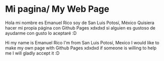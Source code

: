 # Mi pagina/ My Web Page
Hola mi nombre es Emanuel Rico soy de San Luis Potosí, México
Quisiera hacer mi propia página con Github Pages xdxdxd si alguien es gustoso de ayudarme con gusto lo aceptaré :D 

Hi my name is Emanuel Rico I'm from San Luis Potosí, Mexico
I would like to make my own page with Github Pages xdxdxd if someone is willing to help me I will gladly accept it :D

